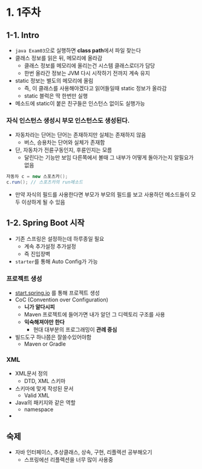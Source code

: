# 1. 1주차

## 1-1. Intro

* ```java Exam03```으로 실행하면 **class path**에서 파일 찾는다
* 클래스 정보를 읽은 뒤, 메모리에 올라감
    * 클래스 정보를 메모리에 올리는건 시스템 클래스로더가 담당
    * 한번 올라간 정보는 JVM 다시 시작하기 전까지 계속 유지
* static 정보는 별도의 메모리에 올림
    * 즉, 이 클래스를 사용해야겠다고 읽어들일때 static 정보가 올라감
    * static 블럭은 딱 한번만 실행
* 메소드에 static이 붙은 친구들은 인스턴스 없이도 실행가능

### 자식 인스턴스 생성시 부모 인스턴스도 생성된다.

* 자동차라는 단어는 단어는 존재하지만 실체는 존재하지 않음
    * 버스, 승용차는 단어와 실체가 존재함
* 단, 자동차가 전륜구동인지, 후륜인지는 모름
    * 달린다는 기능만 보임 다른쪽에서 볼때 그 내부가 어떻게 돌아가는지 알필요가 없음

```java
자동차 c = new 스포츠카();
c.run(); // 스포츠카의 run메소드
```

* 만약 자식의 필드를 사용한다면 부모가 부모의 필드를 보고 사용하던 메소드들이 모두 이상하게 될 수 있음


## 1-2. Spring Boot 시작

* 기존 스프링은 설정하는데 하루종일 필요
    * 계속 추가설정 추가설정
    * 즉 진입장벽
* ```starter```를 통해 Auto Config가 가능

### 프로젝트 생성

* [start.spring.io](https://start.spring.io/) 를 통해 프로젝트 생성
* CoC (Convention over Configuration)
  * **니가 알다시피**
  * Maven 프로젝트에 들어가면 내가 알던 그 디렉토리 구조를 사용
  * **익숙해져야만 한다**
    * 현대 대부분의 프로그래밍이 **관례 중심**
* 빌드도구 하나쯤은 잘쓸수있어야함
  * Maven or Gradle

### XML

* XML문서 정의
  * DTD, XML 스키마
* 스키마에 맞게 작성된 문서
  * Valid XML
* Java의 패키지와 같은 역할
  * namespace
* 
## 숙제

* 자바 인터페이스, 추상클래스, 상속, 구현, 리플렉션 공부해오기
    * 스프링에선 리플렉션을 너무 많이 사용중

